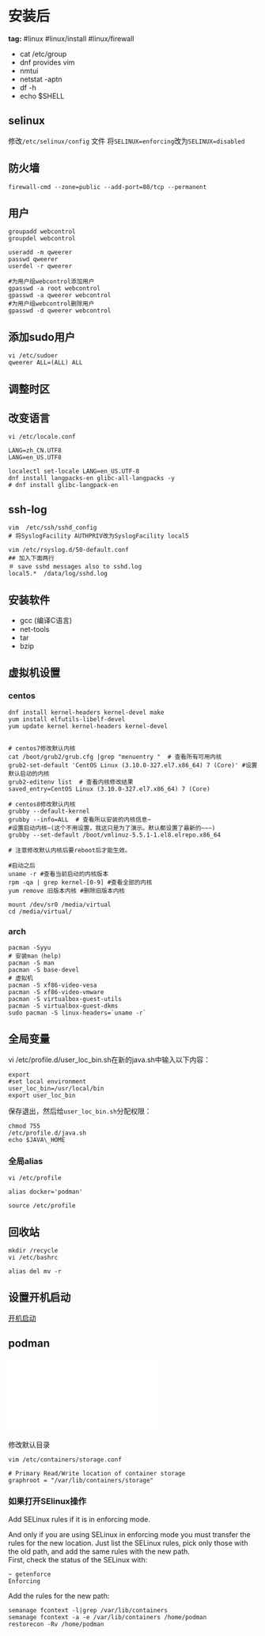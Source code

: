 # 安装后

**tag:**  #linux #linux/install #linux/firewall

- cat /etc/group
- dnf provides vim
- nmtui
- netstat -aptn
- df -h
- echo $SHELL

## selinux

修改`/etc/selinux/config` 文件
将`SELINUX=enforcing`改为`SELINUX=disabled`

## 防火墙

```shell
firewall-cmd --zone=public --add-port=80/tcp --permanent
```

## 用户

```shell
groupadd webcontrol
groupdel webcontrol

useradd -m qweerer
passwd qweerer
userdel -r qweerer

#为用户组webcontrol添加用户
gpasswd -a root webcontrol 
gpasswd -a qweerer webcontrol
#为用户组webcontrol删除用户
gpasswd -d qweerer webcontrol
```

## 添加sudo用户

```shell
vi /etc/sudoer
qweerer ALL=(ALL) ALL
```

## 调整时区

## 改变语言

```shell
vi /etc/locale.conf

LANG=zh_CN.UTF8
LANG=en_US.UTF8

localectl set-locale LANG=en_US.UTF-8
dnf install langpacks-en glibc-all-langpacks -y
# dnf install glibc-langpack-en
```

## ssh-log

```shell
vim  /etc/ssh/sshd_config 
# 将SyslogFacility AUTHPRIV改为SyslogFacility local5

vim /etc/rsyslog.d/50-default.conf
## 加入下面两行
＃ save sshd messages also to sshd.log
local5.*  /data/log/sshd.log
```

## 安装软件

- gcc (编译C语言)
- net-tools
- tar
- bzip

## 虚拟机设置

### centos

```shell
dnf install kernel-headers kernel-devel make
yum install elfutils-libelf-devel
yum update kernel kernel-headers kernel-devel


# centos7修改默认内核
cat /boot/grub2/grub.cfg |grep "menuentry "  # 查看所有可用内核
grub2-set-default 'CentOS Linux (3.10.0-327.el7.x86_64) 7 (Core)' #设置默认启动的内核
grub2-editenv list  # 查看内核修改结果
saved_entry=CentOS Linux (3.10.0-327.el7.x86_64) 7 (Core)

# centos8修改默认内核
grubby --default-kernel
grubby --info=ALL  # 查看所以安装的内核信息~
#设置启动内核~(这个不用设置，我这只是为了演示。默认都设置了最新的~~~)
grubby --set-default /boot/vmlinuz-5.5.1-1.el8.elrepo.x86_64

# 注意修改默认内核后要reboot后才能生效。

#启动之后
uname -r #查看当前启动的内核版本
rpm -qa | grep kernel-[0-9] #查看全部的内核
yum remove 旧版本内核 #删除旧版本内核

mount /dev/sr0 /media/virtual
cd /media/virtual/
```

### arch

```shell
pacman -Syyu
# 安装man（help)
pacman -S man
pacman -S base-devel
# 虚拟机
pacman -S xf86-video-vesa
pacman -S xf86-video-vmware
pacman -S virtualbox-guest-utils
pacman -S virtualbox-guest-dkms
sudo pacman -S linux-headers=`uname -r`
```

## 全局变量

vi /etc/profile.d/user_loc_bin.sh在新的java.sh中输入以下内容：

```shell
export
#set local environment 
user_loc_bin=/usr/local/bin
export user_loc_bin
```
保存退出，然后给`user_loc_bin.sh`分配权限：

```shell
chmod 755
/etc/profile.d/java.sh
echo $JAVA\_HOME
```

### 全局alias

```shell
vi /etc/profile

alias docker='podman'

source /etc/profile
```

## 回收站

```shell
mkdir /recycle
vi /etc/bashrc

alias del mv -r 
```

## 设置开机启动

[开机启动](./01-docker/01.docker.md#开机启动)

## podman

![01.podman容器](./01-docker/01.podman容器.md)

修改默认目录

```shell
vim /etc/containers/storage.conf

# Primary Read/Write location of container storage
graphroot = "/var/lib/containers/storage"
```
### 如果打开SElinux操作

Add SELinux rules if it is in enforcing mode.

And only if you are using SELinux in enforcing mode you must transfer the rules for the new location. Just list the SELinux rules, pick only those with the old path, and add the same rules with the new path.  
First, check the status of the SELinux with:

```shell
~ getenforce
Enforcing
```

Add the rules for the new path:

```shell
semanage fcontext -l|grep /var/lib/containers
semanage fcontext -a -e /var/lib/containers /home/podman
restorecon -Rv /home/podman
```
